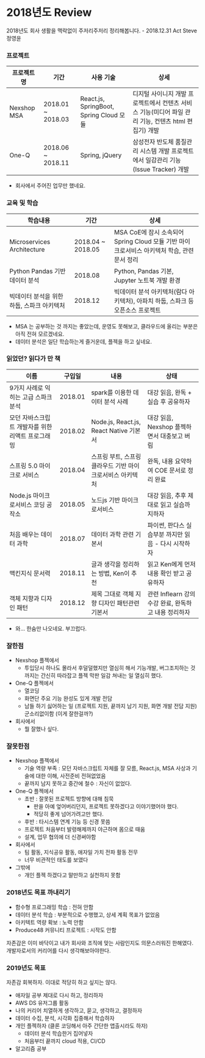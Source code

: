 # 2018년도 Review

2018년도 회사 생활을 맥락없이 주저리주저리 정리해봅니다. - 2018.12.31 Act Steve 정영윤


### 프로젝트
| 프로젝트명 | 기간 | 사용 기술 | 상세 |
| --- | --- | --- | --- |
| Nexshop MSA | 2018.01 ~ 2018.03 | React.js, SpringBoot, Spring Cloud 모듈 | 디지털 사이니지 개발 프로젝트에서 컨텐츠 서비스 기능(미디어 파일 관리 기능, 컨텐츠 html 편집기) 개발 |
| One-Q | 2018.06 ~ 2018.11 | Spring, jQuery | 삼성전자 반도체 품질관리 시스템 개발 프로젝트에서 일감관리 기능(Issue Tracker) 개발 |

- 회사에서 주어진 업무만 했네요.

### 교육 및 학습
| 학습내용 | 기간 | 상세 |
| --- | --- | --- |
| Microservices Architecture | 2018.04 ~ 2018.05 | MSA CoE에 잠시 소속되어 Spring Cloud 모듈 기반 마이크로서비스 아키텍처 학습, 관련 문서 정리 |
| Python Pandas 기반 데이터 분석 | 2018.08 | Python, Pandas 기본, Jupyter 노트북 개발 환경 |
| 빅데이터 분석을 위한 하둡, 스파크 아키텍처 | 2018.12 | 빅데이터 분석 아키텍처(람다 아키텍처), 아파치 하둡, 스파크 등 오픈소스 프로젝트 |

- MSA 는 공부하는 것 까지는 좋았는데, 운영도 못해보고, 클라우드에 올리는 부분은 아직 전혀 모르겠네요.
- 데이터 분석은 일단 학습하는게 즐거운데, 플젝을 하고 싶네요.

### 읽었던? 읽다가 만 책
| 이름 | 구입일 | 내용 | 상태 |
| --- | --- | --- | --- |
| 9가지 사례로 익히는 고급 스파크 분석 | 2018.01 | spark를 이용한 데이터 분석 사례 | 대강 읽음, 완독 + 실습 후 공유하자 |
| 모던 자바스크립트 개발자를 위한 리액트 프로그래밍 | 2018.02 | Node.js, React.js, React Native 기본서 | 대강 읽음, Nexshop 플젝하면서 대충보고 버림 |
| 스프링 5.0 마이크로 서비스 | 2018.04 | 스프링 부트, 스프링 클라우드 기반 마이크로서비스 아키텍처 | 완독, 내용 요약하여 COE 문서로 정리 완료 |
| Node.js 마이크로서비스 코딩 공작소 | 2018.05 | 노드js 기반 마이크로서비스 | 대강 읽음, 추후 제대로 읽고 실습까지하자 |
| 처음 배우는 데이터 과학 | 2018.07 | 데이터 과학 관련 기본서 | 파이썬, 판다스 실습부분 까지만 읽음 - 다시 시작하자 |
| 맥킨지식 문서력 | 2018.11 | 글과 생각을 정리하는 방법, Ken이 추천 | 읽고 Ken에게 먼저 내용 확인 받고 공유하자 |
| 객체 지향과 디자인 패턴 | 2018.12 | 제목 그대로 객체 지향 디자인 패턴관련 기본서 | 관련 Inflearn 강의 수강 완료, 완독하고 내용 정리하자 |

- 와... 한숨만 나오네요. 부끄럽다.

### 잘한점
- Nexshop 플젝에서
  - 투입당시 하나도 몰라서 후덜덜했지만 열심히 해서 기능개발, 버그조치하는 것까지는 간신히 따라잡고 플젝 막판 일감 쳐내는 일 열심히 했다.
- One-Q 플젝에서
  - 열코딩
  - 화면단 주요 기능 완성도 있게 개발 전담
  - 남들 하기 싫어하는 일 (프로젝트 지원, 끝까지 남기 지원, 화면 개발 전담 지원)군소리없이함 (이게 잘한걸까?)
- 회사에서
  - 뭘 잘했나 싶다.

### 잘못한점
- Nexshop 플젝에서
  - 기술 역량 부족 : 모던 자바스크립트 자체를 잘 모름, React.js, MSA 사상과 기술에 대한 이해, 사전준비 전혀없었음
  - 끝까지 남지 못하고 중간에 철수 : 자신이 없었다.
- One-Q 플젝에서
  - 초반 : 잘못된 프로젝트 방향에 대해 침묵
    - 판을 아예 엎어버리던지, 프로젝트 못하겠다고 이야기했어야 했다.
    - 적당히 좋게 넘어가려고만 했다.
  - 후반 : 타시스템 연계 기능 등 신경 못씀
  - 프로젝트 처음부터 발령해제까지 야근하며 몸으로 때움
  - 설계, 업무 협의에 더 신경써야함
- 회사에서
  - 팀 활동, 지식공유 활동, 애자일 가치 전파 활동 전무
  - 너무 비관적인 태도를 보였다
- 그밖에
  - 개인 플젝 하겠다고 말만하고 실천하지 못함

### 2018년도 목표 까내리기
- 함수형 프로그래밍 학습 : 전혀 안함
- 데이터 분석 학습 : 부분적으로 수행했고, 상세 계획 목표가 없었음
- 아키텍트 역량 확보 : 노력 안함
- Produce48 커뮤니티 프로젝트 : 시작도 안함

자존감은 이미 바닥이고 내가 회사와 조직에 맞는 사람인지도 의문스러워진 한해였다. 개발자로서의 커리어를 다시 생각해보아야한다.

### 2019년도 목표

자존감 회복하자. 이대로 적당히 하고 싶지는 않다.

- 애자일 공부 제대로 다시 하고, 정리하자
- AWS DS 유저그룹 활동
- 나의 커리어 치열하게 생각하고, 묻고, 생각하고, 결정하자
- 데이터 수집, 분석, 시각화 집중해서 학습하자
- 개인 플젝하자 (클론 코딩해서 아주 간단한 앱출시라도 하자)
  - 데이터 분석 학습한거 집어넣자
  - 처음부터 끝까지 cloud 적용, CI/CD
- 알고리즘 공부
